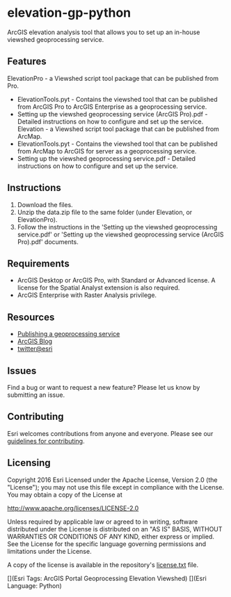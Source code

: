 # elevation-gp-python
ArcGIS elevation analysis tool that allows you to set up an in-house viewshed geoprocessing service.
## Features
ElevationPro - a Viewshed script tool package that can be published from Pro.
* ElevationTools.pyt - Contains the viewshed tool that can be published from ArcGIS Pro to ArcGIS Enterprise as a geoprocessing service.
* Setting up the viewshed geoprocessing service (ArcGIS Pro).pdf - Detailed instructions on how to configure and set up the service.
Elevation - a Viewshed script tool package that can be published from ArcMap.
* ElevationTools.pyt - Contains the viewshed tool that can be published from ArcMap to ArcGIS for server as a geoprocessing service.
* Setting up the viewshed geoprocessing service.pdf - Detailed instructions on how to configure and set up the service.

## Instructions
1. Download the files. 
2. Unzip the data.zip file to the same folder (under Elevation, or ElevationPro).
3. Follow the instructions in the 'Setting up the viewshed geoprocessing service.pdf' or 'Setting up the viewshed geoprocessing service (ArcGIS Pro).pdf' documents.

## Requirements
* ArcGIS Desktop or ArcGIS Pro, with Standard or Advanced license. A license for the Spatial Analyst extension is also required.
* ArcGIS Enterprise with Raster Analysis privilege.

## Resources
* [Publishing a geoprocessing service](http://server.arcgis.com/en/server/latest/publish-services/linux/publishing-a-geoprocessing-service.htm)
* [ArcGIS Blog](http://blogs.esri.com/esri/arcgis/)
* [twitter@esri](http://twitter.com/esri)

## Issues
Find a bug or want to request a new feature?  Please let us know by submitting an issue.

## Contributing
Esri welcomes contributions from anyone and everyone. Please see our [guidelines for contributing](https://github.com/esri/contributing).

## Licensing
Copyright 2016 Esri
Licensed under the Apache License, Version 2.0 (the "License");
you may not use this file except in compliance with the License.
You may obtain a copy of the License at

   http://www.apache.org/licenses/LICENSE-2.0

Unless required by applicable law or agreed to in writing, software
distributed under the License is distributed on an "AS IS" BASIS,
WITHOUT WARRANTIES OR CONDITIONS OF ANY KIND, either express or implied.
See the License for the specific language governing permissions and
limitations under the License.

A copy of the license is available in the repository's [license.txt]( https://raw.github.com/Esri/elevation-gp-python/master/license.txt) file.

[](Esri Tags: ArcGIS Portal Geoprocessing Elevation Viewshed)
[](Esri Language: Python)

